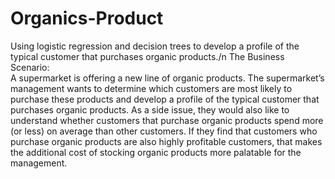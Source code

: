 # Organics-Product
Using logistic regression and decision trees to develop a profile of the typical customer that purchases organic products./n
The Business Scenario:  
A supermarket is offering a new line of organic products.  The supermarket’s management wants to determine which customers are most likely to purchase these products and develop a profile of the typical customer that purchases organic products.
As a side issue, they would also like to understand whether customers that purchase organic products spend more (or less) on average than other customers.  If they find that customers who purchase organic products are also highly profitable customers, that makes the additional cost of stocking organic products more palatable for the management.
